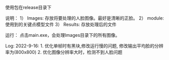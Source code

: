 使用包在release目录下

说明：
   1） Images: 存放将要处理的人脸图像。最好是清晰的正脸。
   2） module: 使用到的关键点模型文件
   3） Results:  存放处理后的文件

运行：
    点击main.exe，会处理Images目录下的所有图像。


Log:
2022-9-16:
    1. 优化单帧时有黑块,修改运行慢的问题, 修改输出平均脸的分辨率为(800x800)
    2. 优化图像分辨率大时，检测不到人脸问题
    




